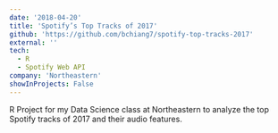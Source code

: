 ```yaml
---
date: '2018-04-20'
title: 'Spotify’s Top Tracks of 2017'
github: 'https://github.com/bchiang7/spotify-top-tracks-2017'
external: ''
tech:
  - R
  - Spotify Web API
company: 'Northeastern'
showInProjects: False
---
```


R Project for my Data Science class at Northeastern to analyze the top Spotify tracks of 2017 and their audio features.

